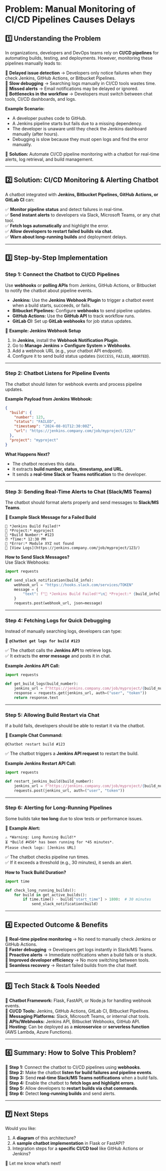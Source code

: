 # **Problem: Manual Monitoring of CI/CD Pipelines Causes Delays**  

## **1️⃣ Understanding the Problem**  
In organizations, developers and DevOps teams rely on **CI/CD pipelines** for automating builds, testing, and deployments. However, monitoring these pipelines manually leads to:  

🔴 **Delayed issue detection** → Developers only notice failures when they check Jenkins, GitHub Actions, or Bitbucket Pipelines.  
🔴 **Slow debugging** → Searching logs manually in CI/CD tools wastes time.  
🔴 **Missed alerts** → Email notifications may be delayed or ignored.  
🔴 **Bottlenecks in the workflow** → Developers must switch between chat tools, CI/CD dashboards, and logs.  

**Example Scenario:**  
- A developer pushes code to GitHub.  
- A Jenkins pipeline starts but fails due to a missing dependency.  
- The developer is unaware until they check the Jenkins dashboard manually (after hours).  
- Debugging is slow because they must open logs and find the error manually.  

🚀 **Solution:** Automate CI/CD pipeline monitoring with a chatbot for real-time alerts, log retrieval, and build management.  

---

## **2️⃣ Solution: CI/CD Monitoring & Alerting Chatbot**  
A chatbot integrated with **Jenkins, Bitbucket Pipelines, GitHub Actions, or GitLab CI** can:  

✅ **Monitor pipeline status** and detect failures in real-time.  
✅ **Send instant alerts** to developers via Slack, Microsoft Teams, or any chat tool.  
✅ **Fetch logs automatically** and highlight the error.  
✅ **Allow developers to restart failed builds via chat.**  
✅ **Warn about long-running builds** and deployment delays.  

---

## **3️⃣ Step-by-Step Implementation**  

### **Step 1: Connect the Chatbot to CI/CD Pipelines**  
Use **webhooks** or **polling APIs** from Jenkins, GitHub Actions, or Bitbucket to notify the chatbot about pipeline events.  

- **Jenkins:** Use the **Jenkins Webhook Plugin** to trigger a chatbot event when a build starts, succeeds, or fails.  
- **Bitbucket Pipelines:** Configure **webhooks** to send pipeline updates.  
- **GitHub Actions:** Use the **GitHub API** to track workflow runs.  
- **GitLab CI:** Set up **GitLab webhooks** for job status updates.  

🔹 **Example: Jenkins Webhook Setup**  
1. In **Jenkins**, install the **Webhook Notification Plugin**.  
2. Go to **Manage Jenkins > Configure System > Webhooks**.  
3. Add a webhook URL (e.g., your chatbot API endpoint).  
4. Configure it to send build status updates (`SUCCESS`, `FAILED`, `ABORTED`).  

---

### **Step 2: Chatbot Listens for Pipeline Events**  
The chatbot should listen for webhook events and process pipeline updates.  

**Example Payload from Jenkins Webhook:**  
```json
{
  "build": {
    "number": 123,
    "status": "FAILED",
    "timestamp": "2024-08-01T12:30:00Z",
    "url": "https://jenkins.company.com/job/myproject/123/"
  },
  "project": "myproject"
}
```

**What Happens Next?**  
- The chatbot receives this data.  
- It extracts **build number, status, timestamp, and URL**.  
- It sends a **real-time Slack or Teams notification** to the developer.  

---

### **Step 3: Sending Real-Time Alerts to Chat (Slack/MS Teams)**  
The chatbot should format alerts properly and send messages to **Slack/MS Teams**.  

🔹 **Example Slack Message for a Failed Build**  
```
🚨 *Jenkins Build Failed!*
📌 *Project:* myproject  
🔢 *Build Number:* #123  
⏰ *Time:* 12:30 PM  
📂 *Error:* Module XYZ not found  
🔗 [View Logs](https://jenkins.company.com/job/myproject/123/)
```

**How to Send Slack Messages?**  
Use Slack Webhooks:  
```python
import requests

def send_slack_notification(build_info):
    webhook_url = "https://hooks.slack.com/services/TOKEN"
    message = {
        "text": f"🚨 *Jenkins Build Failed!*\n📌 *Project:* {build_info['project']}\n🔢 *Build:* #{build_info['number']}\n🔗 [View Logs]({build_info['url']})"
    }
    requests.post(webhook_url, json=message)
```

---

### **Step 4: Fetching Logs for Quick Debugging**  
Instead of manually searching logs, developers can type:  

🔹 **`@Chatbot get logs for build #123`**  

✅ The chatbot calls the **Jenkins API** to retrieve logs.  
✅ It extracts the **error message** and posts it in chat.  

**Example Jenkins API Call:**  
```python
import requests

def get_build_logs(build_number):
    jenkins_url = f"https://jenkins.company.com/job/myproject/{build_number}/consoleText"
    response = requests.get(jenkins_url, auth=("user", "token"))
    return response.text
```

---

### **Step 5: Allowing Build Restart via Chat**  
If a build fails, developers should be able to restart it via the chatbot.  

🔹 **Example Chat Command:**  
```
@Chatbot restart build #123
```

✅ The chatbot triggers a **Jenkins API request** to restart the build.  

**Example Jenkins Restart API Call:**  
```python
import requests

def restart_jenkins_build(build_number):
    jenkins_url = f"https://jenkins.company.com/job/myproject/{build_number}/build"
    requests.post(jenkins_url, auth=("user", "token"))
```

---

### **Step 6: Alerting for Long-Running Pipelines**  
Some builds take **too long** due to slow tests or performance issues.  

🔹 **Example Alert:**  
```
⚠️ *Warning: Long Running Build!*
⏳ *Build #456* has been running for *45 minutes*.
Please check logs: [Jenkins URL]
```

✅ The chatbot checks pipeline run times.  
✅ If it exceeds a threshold (e.g., 30 minutes), it sends an alert.  

**How to Track Build Duration?**  
```python
import time

def check_long_running_builds():
    for build in get_active_builds():
        if time.time() - build["start_time"] > 1800:  # 30 minutes
            send_slack_notification(build)
```

---

## **4️⃣ Expected Outcome & Benefits**  

🚀 **Real-time pipeline monitoring** → No need to manually check Jenkins or GitHub Actions.  
🚀 **Faster debugging** → Developers get logs instantly in Slack/MS Teams.  
🚀 **Proactive alerts** → Immediate notifications when a build fails or is stuck.  
🚀 **Improved developer efficiency** → No more switching between tools.  
🚀 **Seamless recovery** → Restart failed builds from the chat itself.  

---

## **5️⃣ Tech Stack & Tools Needed**  

🔹 **Chatbot Framework:** Flask, FastAPI, or Node.js for handling webhook events.  
🔹 **CI/CD Tools:** Jenkins, GitHub Actions, GitLab CI, Bitbucket Pipelines.  
🔹 **Messaging Platforms:** Slack, Microsoft Teams, or internal chat tools.  
🔹 **APIs/Webhooks:** Jenkins API, Bitbucket Webhooks, GitHub API.  
🔹 **Hosting:** Can be deployed as a **microservice** or **serverless function** (AWS Lambda, Azure Functions).  

---

## **6️⃣ Summary: How to Solve This Problem?**  

🔹 **Step 1:** Connect the chatbot to CI/CD pipelines using **webhooks**.  
🔹 **Step 2:** Make the chatbot **listen for build failures and pipeline events**.  
🔹 **Step 3:** Send **real-time Slack/MS Teams notifications** when a build fails.  
🔹 **Step 4:** Enable the chatbot to **fetch logs and highlight errors**.  
🔹 **Step 5:** Allow developers to **restart builds via chat commands**.  
🔹 **Step 6:** Detect **long-running builds** and send alerts.  

---

## **7️⃣ Next Steps**  
Would you like:  
1. A **diagram** of this architecture?  
2. A **sample chatbot implementation** in Flask or FastAPI?  
3. Integration steps for a **specific CI/CD tool** like GitHub Actions or Jenkins?  

🚀 Let me know what’s next!
